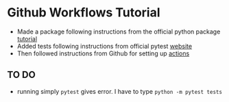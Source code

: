 # Github Workflows Tutorial

- Made a package following instructions from the official python package [tutorial](https://packaging.python.org/en/latest/tutorials/packaging-projects/)
- Added tests following instructions from official pytest [website](https://docs.pytest.org/en/latest/getting-started.html#get-started)
- Then followed instructions from Github for setting up [actions](https://docs.github.com/en/actions/learn-github-actions/understanding-github-actions)

## TO DO

- running simply `pytest` gives error. I have to type `python -m pytest tests`

